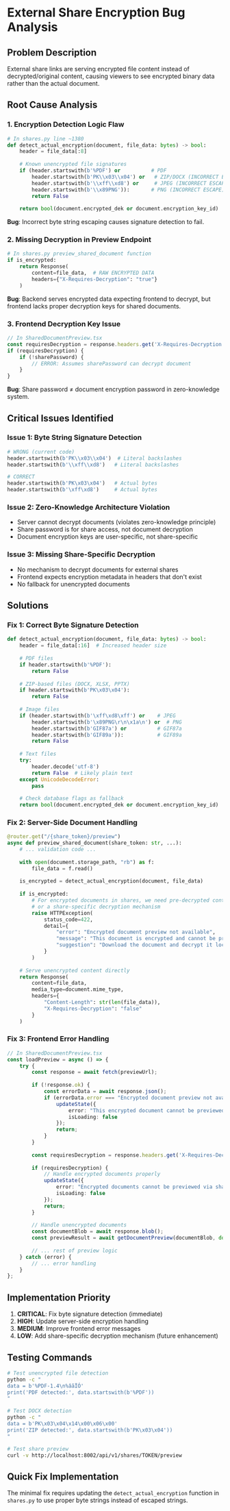 # External Share Encryption Bug Analysis

## Problem Description
External share links are serving encrypted file content instead of decrypted/original content, causing viewers to see encrypted binary data rather than the actual document.

## Root Cause Analysis

### 1. **Encryption Detection Logic Flaw**
```python
# In shares.py line ~1380
def detect_actual_encryption(document, file_data: bytes) -> bool:
    header = file_data[:8]
    
    # Known unencrypted file signatures
    if (header.startswith(b'%PDF') or          # PDF
        header.startswith(b'PK\\x03\\x04') or   # ZIP/DOCX (INCORRECT ESCAPE)
        header.startswith(b'\\xff\\xd8') or     # JPEG (INCORRECT ESCAPE)
        header.startswith(b'\\x89PNG')):       # PNG (INCORRECT ESCAPE)
        return False
    
    return bool(document.encrypted_dek or document.encryption_key_id)
```

**Bug**: Incorrect byte string escaping causes signature detection to fail.

### 2. **Missing Decryption in Preview Endpoint**
```python
# In shares.py preview_shared_document function
if is_encrypted:
    return Response(
        content=file_data,  # RAW ENCRYPTED DATA
        headers={"X-Requires-Decryption": "true"}
    )
```

**Bug**: Backend serves encrypted data expecting frontend to decrypt, but frontend lacks proper decryption keys for shared documents.

### 3. **Frontend Decryption Key Issue**
```typescript
// In SharedDocumentPreview.tsx
const requiresDecryption = response.headers.get('X-Requires-Decryption') === 'true';
if (requiresDecryption) {
    if (!sharePassword) {
        // ERROR: Assumes sharePassword can decrypt document
    }
}
```

**Bug**: Share password ≠ document encryption password in zero-knowledge system.

## Critical Issues Identified

### Issue 1: Byte String Signature Detection
```python
# WRONG (current code)
header.startswith(b'PK\\x03\\x04')  # Literal backslashes
header.startswith(b'\\xff\\xd8')   # Literal backslashes

# CORRECT
header.startswith(b'PK\x03\x04')   # Actual bytes
header.startswith(b'\xff\xd8')     # Actual bytes
```

### Issue 2: Zero-Knowledge Architecture Violation
- Server cannot decrypt documents (violates zero-knowledge principle)
- Share password is for share access, not document decryption
- Document encryption keys are user-specific, not share-specific

### Issue 3: Missing Share-Specific Decryption
- No mechanism to decrypt documents for external shares
- Frontend expects encryption metadata in headers that don't exist
- No fallback for unencrypted documents

## Solutions

### Fix 1: Correct Byte Signature Detection
```python
def detect_actual_encryption(document, file_data: bytes) -> bool:
    header = file_data[:16]  # Increased header size
    
    # PDF files
    if header.startswith(b'%PDF'):
        return False
    
    # ZIP-based files (DOCX, XLSX, PPTX)
    if header.startswith(b'PK\x03\x04'):
        return False
    
    # Image files
    if (header.startswith(b'\xff\xd8\xff') or    # JPEG
        header.startswith(b'\x89PNG\r\n\x1a\n') or  # PNG
        header.startswith(b'GIF87a') or          # GIF87a
        header.startswith(b'GIF89a')):           # GIF89a
        return False
    
    # Text files
    try:
        header.decode('utf-8')
        return False  # Likely plain text
    except UnicodeDecodeError:
        pass
    
    # Check database flags as fallback
    return bool(document.encrypted_dek or document.encryption_key_id)
```

### Fix 2: Server-Side Document Handling
```python
@router.get("/{share_token}/preview")
async def preview_shared_document(share_token: str, ...):
    # ... validation code ...
    
    with open(document.storage_path, "rb") as f:
        file_data = f.read()
    
    is_encrypted = detect_actual_encryption(document, file_data)
    
    if is_encrypted:
        # For encrypted documents in shares, we need pre-decrypted content
        # or a share-specific decryption mechanism
        raise HTTPException(
            status_code=422,
            detail={
                "error": "Encrypted document preview not available",
                "message": "This document is encrypted and cannot be previewed via share link",
                "suggestion": "Download the document and decrypt it locally"
            }
        )
    
    # Serve unencrypted content directly
    return Response(
        content=file_data,
        media_type=document.mime_type,
        headers={
            "Content-Length": str(len(file_data)),
            "X-Requires-Decryption": "false"
        }
    )
```

### Fix 3: Frontend Error Handling
```typescript
// In SharedDocumentPreview.tsx
const loadPreview = async () => {
    try {
        const response = await fetch(previewUrl);
        
        if (!response.ok) {
            const errorData = await response.json();
            if (errorData.error === "Encrypted document preview not available") {
                updateState({
                    error: "This encrypted document cannot be previewed. Please download it instead.",
                    isLoading: false
                });
                return;
            }
        }
        
        const requiresDecryption = response.headers.get('X-Requires-Decryption') === 'true';
        
        if (requiresDecryption) {
            // Handle encrypted documents properly
            updateState({
                error: "Encrypted documents cannot be previewed via share links",
                isLoading: false
            });
            return;
        }
        
        // Handle unencrypted documents
        const documentBlob = await response.blob();
        const previewResult = await getDocumentPreview(documentBlob, document.name, document.mime_type);
        
        // ... rest of preview logic
    } catch (error) {
        // ... error handling
    }
};
```

## Implementation Priority

1. **CRITICAL**: Fix byte signature detection (immediate)
2. **HIGH**: Update server-side encryption handling
3. **MEDIUM**: Improve frontend error messages
4. **LOW**: Add share-specific decryption mechanism (future enhancement)

## Testing Commands

```bash
# Test unencrypted file detection
python -c "
data = b'%PDF-1.4\n%âãÏÓ'
print('PDF detected:', data.startswith(b'%PDF'))
"

# Test DOCX detection  
python -c "
data = b'PK\x03\x04\x14\x00\x06\x00'
print('ZIP detected:', data.startswith(b'PK\x03\x04'))
"

# Test share preview
curl -v http://localhost:8002/api/v1/shares/TOKEN/preview
```

## Quick Fix Implementation

The minimal fix requires updating the `detect_actual_encryption` function in `shares.py` to use proper byte strings instead of escaped strings.